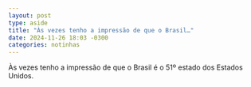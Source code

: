 ```yaml
---
layout: post
type: aside
title: "Às vezes tenho a impressão de que o Brasil…"
date: 2024-11-26 18:03 -0300
categories: notinhas
---
```

Às vezes tenho a impressão de que o Brasil é o 51º estado dos Estados Unidos.